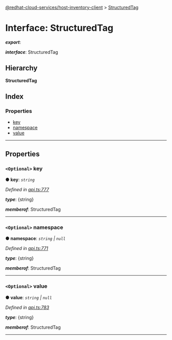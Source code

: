 [@redhat-cloud-services/host-inventory-client](../README.md) > [StructuredTag](../interfaces/structuredtag.md)

# Interface: StructuredTag

*__export__*: 

*__interface__*: StructuredTag

## Hierarchy

**StructuredTag**

## Index

### Properties

* [key](structuredtag.md#key)
* [namespace](structuredtag.md#namespace)
* [value](structuredtag.md#value)

---

## Properties

<a id="key"></a>

### `<Optional>` key

**● key**: *`string`*

*Defined in [api.ts:777](https://github.com/RedHatInsights/javascript-clients/blob/master/packages/host-inventory/api.ts#L777)*

*__type__*: {string}

*__memberof__*: StructuredTag

___
<a id="namespace"></a>

### `<Optional>` namespace

**● namespace**: *`string` \| `null`*

*Defined in [api.ts:771](https://github.com/RedHatInsights/javascript-clients/blob/master/packages/host-inventory/api.ts#L771)*

*__type__*: {string}

*__memberof__*: StructuredTag

___
<a id="value"></a>

### `<Optional>` value

**● value**: *`string` \| `null`*

*Defined in [api.ts:783](https://github.com/RedHatInsights/javascript-clients/blob/master/packages/host-inventory/api.ts#L783)*

*__type__*: {string}

*__memberof__*: StructuredTag

___

